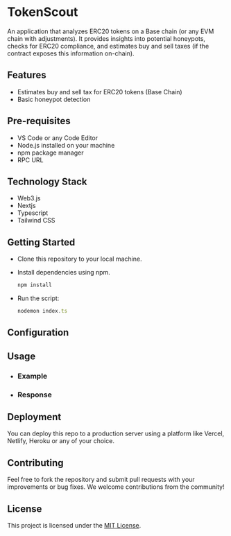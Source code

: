 # TokenScout

An application that analyzes ERC20 tokens on a Base chain (or any EVM chain with adjustments). It provides insights into potential honeypots, checks for ERC20 compliance, and estimates buy and sell taxes (if the contract exposes this information on-chain).

## Features

- Estimates buy and sell tax for ERC20 tokens (Base Chain)
- Basic honeypot detection

## Pre-requisites

- VS Code or any Code Editor
- Node.js installed on your machine
- npm package manager
- RPC URL

## Technology Stack

- Web3.js
- Nextjs
- Typescript
- Tailwind CSS

## Getting Started

- Clone this repository to your local machine.
- Install dependencies using npm.

    ```js
    npm install
    ```

- Run the script:

    ```js
    nodemon index.ts
    ```

## Configuration

## Usage

- ### Example

- ### Response

## Deployment

You can deploy this repo to a production server using a platform like Vercel, Netlify, Heroku or any of your choice.

## Contributing

Feel free to fork the repository and submit pull requests with your improvements or bug fixes. We welcome contributions from the community!

## License

This project is licensed under the [MIT License](LICENSE).
